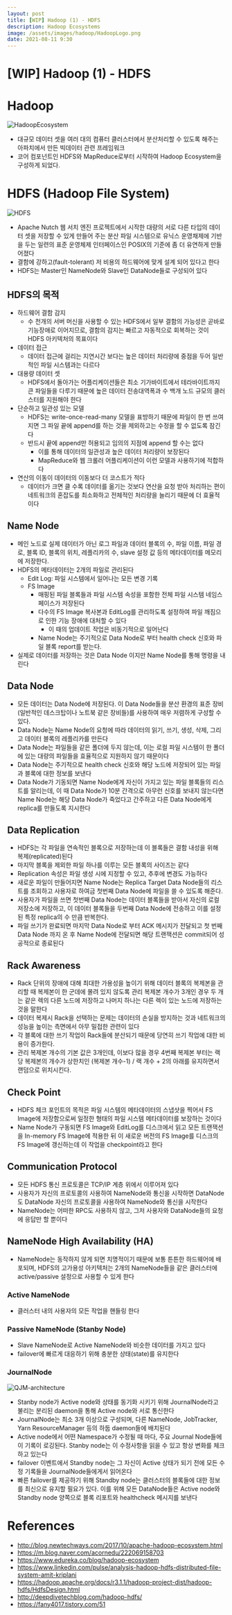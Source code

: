 ```yaml
---
layout: post
title: [WIP] Hadoop (1) - HDFS
description: Hadoop Ecosystems
image: /assets/images/hadoop/HadoopLogo.png
date: 2021-08-11 9:30
---
```


# [WIP] Hadoop (1) - HDFS

# Hadoop

![HadoopEcosystem](/assets/images/hadoop/HadoopEcosystem.png)

- 대규모 데이터 셋을 여러 대의 컴퓨터 클러스터에서 분산처리할 수 있도록 해주는 아파치에서 만든 빅데이터 관련 프레임워크
- 코어 컴포넌트인 HDFS와 MapReduce로부터 시작하여 Hadoop Ecosystem을 구성하게 되었다.

# HDFS (Hadoop File System)

![HDFS](/assets/images/hadoop/HDFSNameNode.jfif)

- Apache Nutch 웹 서치 엔진 프로젝트에서 시작한 대량의 서로 다른 타입의 데이터 셋을 저장할 수 있게 만들어 주는 분산 파일 시스템으로 유닉스 운영채제에 기반을 두는 일련의 표준 운영체제 인터페이스인 POSIX의 기준에 좀 더 유연하게 만들어졌다
- 결함에 강하고(fault-tolerant) 저 비용의 하드웨어에 맞게 설계 되어 있다고 한다
- HDFS는 Master인 NameNode와 Slave인 DataNode들로 구성되어 있다

## HDFS의 목적

- 하드웨어 결함 감지
  - 수 천개의 서버 머신을 사용할 수 있는 HDFS에서 일부 결함의 가능성은 곧바로 기능장애로 이어지므로, 결함의 감지는 빠르고 자동적으로 회복하는 것이 HDFS 아키텍처의 목표이다
- 데이터 접근
  - 데이터 접근에 걸리는 지연시간 보다는 높은 데이터 처리량에 중점을 두어 일반적인 파일 시스템과는 다르다
- 대용량 데이터 셋
  - HDFS에서 돌아가는 어플리케이션들은 최소 기가바이트에서 테라바이트까지 큰 파일들을 다루기 때문에 높은 데이터 전송대역폭과 수 백개 노드 규모의 클러스터를 지원해야 한다
- 단순하고 일관성 있는 모델
  - HDFS는 write-once-read-many 모델을 표방하기 때문에 파일이 한 번 쓰여지면 그 파일 끝에 append를 하는 것을 제외하고는 수정을 할 수 없도록 잠긴다
  - 반드시 끝에 append만 허용되고 임의의 지점에 append 할 수는 없다
    - 이를 통해 데이터의 일관성과 높은 데이터 처리량이 보장된다
    - MapReduce와 웹 크롤러 어플리케이션이 이런 모델과 사용하기에 적합하다
- 연산의 이동이 데이터의 이동보다 더 코스트가 적다
  - 데이터가 크면 클 수록 데이터를 옮기는 것보다 연산을 요청 받아 처리하는 편이 네트워크의 혼잡도를 최소화하고 전체적인 처리량을 늘리기 때문에 더 효율적이다

## Name Node

- 메인 노드로 실제 데이터가 아닌 로그 파일과 데이터 블록의 수, 파일 이름, 파일 경로, 블록 ID, 블록의 위치, 레플리카의 수, slave 설정 값 등의 메타데이터를 메모리에 저장한다.
- HDFS의 메타데이터는 2개의 파일로 관리된다
  - Edit Log: 파일 시스템에서 일어나는 모든 변경 기록
  - FS Image
    - 매핑된 파일 블록들과 파일 시스템 속성을 포함한 전체 파일 시스템 네임스페이스가 저장된다
    - 다수의 FS Image 복사본과 EditLog를 관리하도록 설정하여 파일 깨짐으로 인한 기능 장애에 대처할 수 있다
      - 이 때의 업데이트 작업은 비동기적으로 일어난다
    - Name Node는 주기적으로 Data Node로 부터 health check 신호와 파일 블록 report를 받는다.
- 실제로 데이터를 저장하는 것은 Data Node 이지만 Name Node를 통해 명령을 내린다

## Data Node

- 모든 데이터는 Data Node에 저장된다. 이 Data Node들을 분산 환경의 표준 장비(일반적인 데스크탑이나 노트북 같은 장비들)를 사용하여 매우 저렴하게 구성할 수 있다.
- Data Node는 Name Node의 요청에 따라 데이터의 읽기, 쓰기, 생성, 삭제, 그리고 데이터 블록의 레플리카를 만든다
- Data Node는 파일들을 같은 폴더에 두지 않는데, 이는 로컬 파일 시스템이 한 폴더에 있는 대량의 파일들을 효율적으로 지원하지 않기 때문이다
- Data Node는 주기적으로 health check 신호와 해당 노드에 저장되어 있는 파일과 블록에 대한 정보를 보낸다
- Data Node가 기동되면 Name Node에게 자신이 가지고 있는 파일 블록들의 리스트를 알리는데, 이 때 Data Node가 10분 간격으로 아무런 신호를 보내지 않는다면 Name Node는 해당 Data Node가 죽었다고 간주하고 다른 Data Node에게 replica를 만들도록 지시한다

## Data Replication

- HDFS는 각 파일을 연속적인 블록으로 저장하는데 이 블록들은 결함 내성을 위해 복제(replicated)된다
- 마지막 블록을 제외한 파일 하나를 이루는 모든 블록의 사이즈는 같다
- Replication 속성은 파일 생성 시에 지정할 수 있고, 추후에 변경도 가능하다
- 새로운 파일이 만들어지면 Name Node는 Replica Target Data Node들의 리스트를 조회하고 사용자로 하여금 첫번째 Data Node에 파일을 쓸 수 있도록 해준다.
- 사용자가 파일을 쓰면 첫번째 Data Node는 데이터 블록들을 받아서 자신의 로컬 저장소에 저장하고, 이 데이터 블록들을 두번째 Data Node에 전송하고 이를 설정된 특정 replica의 수 만큼 반복한다.
- 파일 쓰기가 완료되면 마지막 Data Node로 부터 ACK 메시지가 전달되고 첫 번째 Data Node 까지 온 후 Name Node에 전달되면 해당 트랜잭션은 commit되어 성공적으로 종료된다

## Rack Awareness

- Rack 단위의 장애에 대해 최대한 가용성을 높이기 위해 데이터 블록의 복제본을 관리할 때 복제본이 한 군데에 몰려 있지 않도록 관리 복제본 개수가 3개인 경우 두 개는 같은 렉의 다른 노드에 저장하고 나머지 하나는 다른 렉이 있는 노드에 저장하는 것을 말한다
- 데이터 복제시 Rack을 선택하는 문제는 데이터의 손실을 방지하는 것과 네트워크의 성능을 높이는 측면에서 아무 밀접한 관련이 있다
- 각 블록에 대한 쓰기 작업이 Rack들에 분산되기 때문에 당연히 쓰기 작업에 대한 비용이 증가한다.
- 관리 복제본 개수의 기본 값은 3개인데, 이보다 많을 경우 4번째 복제본 부터는 랙 당 복제본의 개수가 상한치인 (복제본 개수-1) / 랙 개수 + 2의 아래를 유지하면서 랜덤으로 위치시킨다.

## Check Point

- HDFS 체크 포인트의 목적은 파일 시스템의 메타데이터의 스냅샷을 찍어서 FS Image에 저장함으로써 일정한 형태의 파일 시스템 메타데이터를 보장하는 것이다
- Name Node가 구동되면 FS Image와 EditLog를 디스크에서 읽고 모든 트랜잭션을 In-memory FS Image에 적용한 뒤 이 새로운 버전의 FS Image를 디스크의 FS Image에 갱신하는데 이 작업을 checkpoint라고 한다

## Communication Protocol

- 모든 HDFS 통신 프로토콜은 TCP/IP 계층 위에서 이루어져 있다
- 사용자가 자신의 프로토콜의 사용하여 NameNode와 통신을 시작하면 DataNode도 DataNode 자신의 프로토콜을 사용하여 NameNode와 통신을 시작한다
- NameNode는 어떠한 RPC도 사용하지 않고, 그저 사용자와 DataNode들의 요청에 응답만 할 뿐이다

## NameNode High Availability (HA)

- NameNode는 동작하지 않게 되면 치명적이기 때문에 보통 튼튼한 하드웨어에 배포되며, HDFS의 고가용성 아키텍처는 2개의 NameNode들을 같은 클러스터에 active/passive 설정으로 사용할 수 있게 한다

### Active NameNode

- 클러스터 내의 사용자의 모든 작업을 핸들링 한다

### Passive NameNode (Stanby Node)

- Slave NameNode로 Active NameNode와 비슷한 데이터를 가지고 있다
- failover에 빠르게 대응하기 위해 충분한 상태(state)를 유지한다

### JournalNode

![QJM-architecture](/assets/images/hadoop/QJM-architecture.png)

- Stanby node가 Active node와 상태를 동기화 시키기 위해 JournalNode라고 불리는 분리된 daemon을 통해 Active node와 서로 통신한다
- JournalNode는 최소 3개 이상으로 구성되며, 다른 NameNode, JobTracker, Yarn ResourceManager 등의 하둡 daemon들에 배치된다
- Active node에서 어떤 Namespace가 수정될 때 마다, 주요 Journal Node들에 이 기록이 로깅된다. Stanby node는 이 수정사항을 읽을 수 있고 항상 변화를 체크하고 있는다
- failover 이벤트에서 Standby node는 그 자신이 Active 상태가 되기 전에 모든 수정 기록들을 JournalNode들에게서 읽어온다
- 빠른 failover를 제공하기 위해 Standby node는 클러스터의 블록들에 대한 정보를 최신으로 유지할 필요가 있다. 이를 위해 모든 DataNode들은 Active node와 Standby node 양쪽으로 블록 리포트와 healthcheck 메시지를 보낸다

# References

- http://blog.newtechways.com/2017/10/apache-hadoop-ecosystem.html
- https://m.blog.naver.com/acornedu/222069158703
- https://www.edureka.co/blog/hadoop-ecosystem
- https://www.linkedin.com/pulse/analysis-hadoop-hdfs-distributed-file-system-amit-kriplani
- https://hadoop.apache.org/docs/r3.1.1/hadoop-project-dist/hadoop-hdfs/HdfsDesign.html
- http://deepdivetechblog.com/hadoop-hdfs/
- https://fany4017.tistory.com/51
